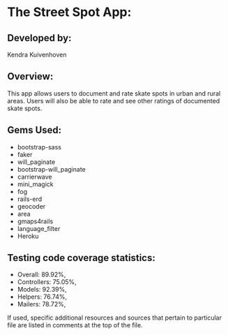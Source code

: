 # The Street Spot App:

## Developed by: 
 Kendra Kuivenhoven

## Overview:
This app allows users to document and rate skate spots in urban and rural areas. Users will also be able to rate and see other ratings of documented skate spots.

## Gems Used:
* bootstrap-sass
* faker
* will_paginate
* bootstrap-will_paginate
* carrierwave
* mini_magick
* fog
* rails-erd
* geocoder
* area
* gmaps4rails
* language_filter
* Heroku

## Testing code coverage statistics:
* Overall: 89.92%, 
* Controllers: 75.05%, 
* Models: 92.39%, 
* Helpers: 76.74%, 
* Mailers: 78.72%, 

If used, specific additional resources and sources that pertain to particular file are listed in comments at the top of the file.  

